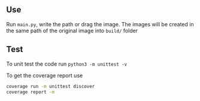 ## Use
Run `main.py`, write the path or drag the image.
The images will be created in the same path of the original image into `build/` folder

## Test
To unit test the code run `python3 -m unittest -v`

To get the coverage report use
```sh
coverage run -m unittest discover
coverage report -m
```
